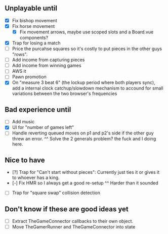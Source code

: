 ## Unplayable until

- [x] Fix bishop movement
- [x] Fix horse movement
  - [x] Fix movement arrows, maybe use scoped slots and a Board.vue components?
- [x] Trap for losing a match
- [ ] Price the purcahse squares so it's costly to put pieces in the other guys "rows".
- [ ] Add income from capturing pieces
- [ ] Add income from winning games
- [ ] AWS it
- [ ] Pawn promotion
- [X] On "measure 3 beat 6" (the lockup period where both players sync), add a internal clock catchup/slowdown mechanism to accound for small variations between the two browser's frequencies

## Bad experience until

- [ ] Add music
- [x] UI for "number of games left"
- [ ] Handle reverting queued moves on p1 and p2's side if the other guy threw an error.
      ^^ Solve the 2 generals problem? the fuck and I doing here.

## Nice to have

- [?] Trap for "Can't start without pieces": Currently just ties it or gives it to whoever has a king.
- [-] Fix HMR so I always get a good re-setup
  ^^ Harder than it sounded
- [ ] Trap for "square swap" collision detection

## Don't know if these are good ideas yet

- [ ] Extract TheGameConnector callbacks to their own object.
- [ ] Move TheGamerRunner and TheGameConnector into state
